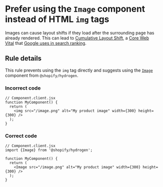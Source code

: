 # Prefer using the `Image` component instead of HTML `img` tags

Images can cause layout shifts if they load after the surrounding page has already rendered. This can lead to [Cumulative Layout Shift](https://web.dev/cls/), a [Core Web Vital](https://web.dev/vitals/) that [Google uses in search ranking](https://developers.google.com/search/blog/2020/05/evaluating-page-experience).

## Rule details

This rule prevents using the `img` tag directly and suggests using the [`Image`](https://shopify.dev/api/hydrogen/components/primitive/image) component from `@shopify/hydrogen`.

### Incorrect code

```tsx
// Component.client.jsx
function MyComponent() {
  return (
    <img src="/image.png" alt="My product image" width={300} height={300} />
  );
}
```

### Correct code

```tsx
// Component.client.jsx
import {Image} from '@shopify/hydrogen';

function MyComponent() {
  return (
    <Image src="/image.png" alt="My product image" width={300} height={300} />
  );
}
```
